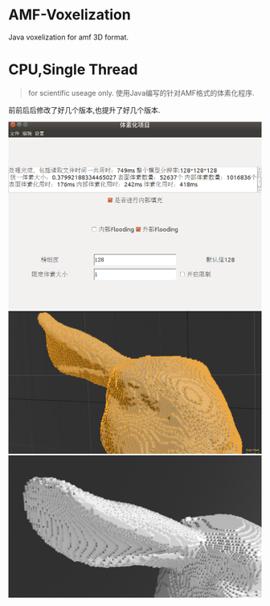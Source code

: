 # AMF-Voxelization
Java voxelization for amf 3D format.
# CPU,Single Thread
> for scientific useage only.
使用Java编写的针对AMF格式的体素化程序.

前前后后修改了好几个版本,也提升了好几个版本.

![img_example](img/gui_example.png)
![img_modo](screenshots/model/modo_edge.png)
![img_modo](screenshots/model/modo_render.JPG)
